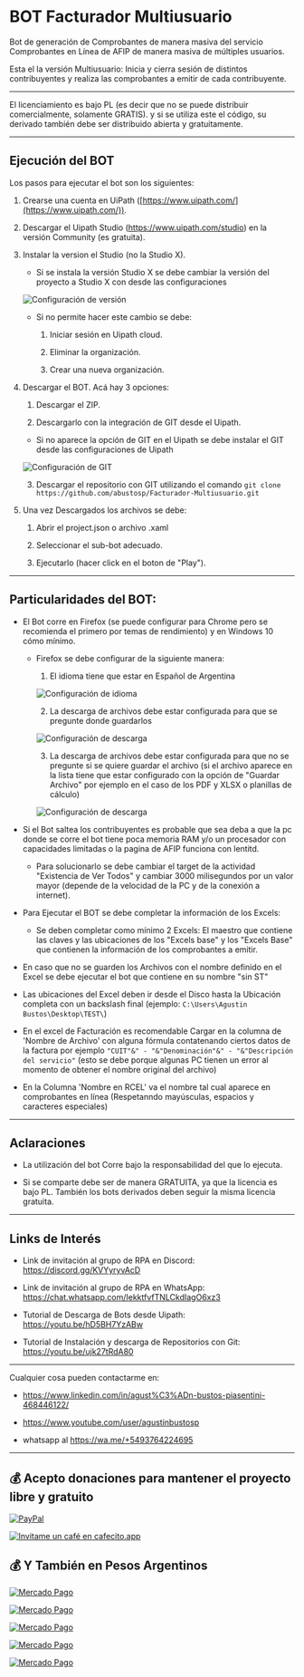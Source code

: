 # BOT Facturador Multiusuario

Bot de generación de Comprobantes de manera masiva del servicio Comprobantes en Línea de AFIP de manera masiva de múltiples usuarios. 

Esta el la versión Multiusuario: Inicia y cierra sesión de distintos contribuyentes y realiza las comprobantes a emitir de cada contribuyente.

---

El licenciamiento es bajo PL (es decir que no se puede distribuir comercialmente, solamente GRATIS). y si se utiliza este el código, su derivado también debe ser distribuido abierta y gratuitamente.

---

## Ejecución del BOT

Los pasos para ejecutar el bot son los siguientes:

1. Crearse una cuenta en UiPath ([https://www.uipath.com/](https://www.uipath.com/)).

2. Descargar el Uipath Studio (https://www.uipath.com/studio) en la versión Community (es gratuita).

3. Instalar la version el Studio (no la Studio X).

    - Si se instala la versión Studio X se debe cambiar la versión del proyecto a Studio X con desde las configuraciones

    ![Configuración de versión](https://github.com/abustosp/Configuraciones/blob/master/Uipath/Cambiar-a-Studio.png?raw=true "Configuración de versión")

      - Si no permite hacer este cambio se debe:

        1. Iniciar sesión en Uipath cloud.

        2. Eliminar la organización.

        3. Crear una nueva organización.

4. Descargar el BOT. Acá hay 3 opciones:
   
   1. Descargar el ZIP.
   
   2. Descargarlo con la integración de GIT desde el Uipath.

     - Si no aparece la opción de GIT en el Uipath se debe instalar el GIT desde las configuraciones de Uipath

     ![Configuración de GIT](https://github.com/abustosp/Configuraciones/blob/master/Uipath/Habilitar-GIT.png?raw=true "Configuración de GIT")
   
   3. Descargar el repositorio con GIT utilizando el comando `git clone https://github.com/abustosp/Facturador-Multiusuario.git`

5. Una vez Descargados los archivos se debe:
   
   1. Abrir el project.json o archivo .xaml

   2. Seleccionar el sub-bot adecuado.
   
   3. Ejecutarlo (hacer click en el boton de "Play").


---

## Particularidades del BOT:

- El Bot corre en Firefox (se puede configurar para Chrome pero se recomienda el primero por temas de rendimiento) y en Windows 10 cómo mínimo.

  - Firefox se debe configurar de la siguiente manera:

    1. El idioma tiene que estar en Español de Argentina

    ![Configuración de idioma](https://github.com/abustosp/Configuraciones/blob/master/Firefox/Idioma-Espa%C3%B1ol-ARG.png?raw=true "Configuración de idioma")

    2. La descarga de archivos debe estar configurada para que se pregunte donde guardarlos

    ![Configuración de descarga](https://raw.githubusercontent.com/abustosp/Configuraciones/master/Firefox/Ubicacion-de-descargas.png "Configuración de descarga")

    3. La descarga de archivos debe estar configurada para que no se pregunte si se quiere guardar el archivo (si el archivo aparece en la lista tiene que estar configurado con la opción de "Guardar Archivo" por ejemplo en el caso de los PDF y XLSX o planillas de cálculo)

    ![Configuración de descarga](https://raw.githubusercontent.com/abustosp/Configuraciones/master/Firefox/Descarga-de-Archivos.png "Configuración de descarga")

- Si el Bot saltea los contribuyentes es probable que sea deba a que la pc donde se corre el bot tiene poca memoria RAM y/o un procesador con capacidades limitadas o la pagina de AFIP funciona con lentitd.

  - Para solucionarlo se debe cambiar el target de la actividad "Existencia de Ver Todos" y cambiar 3000 milisegundos por un valor mayor (depende de la velocidad de la PC y de la conexión a internet).

- Para Ejecutar el BOT se debe completar la información de los Excels:

	 - Se deben completar como mínimo 2 Excels: El maestro que contiene las claves y las ubicaciones de los "Excels base" y los "Excels Base" que contienen la información de los comprobantes a emitir.

- En caso que no se guarden los Archivos con el nombre definido en el Excel se debe ejecutar el bot que contiene en su nombre "sin ST"

- Las ubicaciones del Excel deben ir desde el Disco hasta la Ubicación completa con un backslash final (ejemplo: `C:\Users\Agustin Bustos\Desktop\TEST\`)
  
- En el excel de Facturación es recomendable Cargar en la columna de 'Nombre de Archivo' con alguna fórmula contatenando ciertos datos de la factura por ejemplo `"CUIT"&" - "&"Denominación"&" - "&"Descripción del servicio"` (esto se debe porque algunas PC tienen un error al momento de obtener el nombre original del archivo)

- En la Columna 'Nombre en RCEL' va el nombre tal cual aparece en comprobantes en línea (Respetanndo mayúsculas, espacios y caracteres especiales)

---

## Aclaraciones

- La utilización del bot Corre bajo la responsabilidad del que lo ejecuta.

- Si se comparte debe ser de manera GRATUITA, ya que la licencia es bajo PL. También los bots derivados deben seguir la misma licencia gratuita.

---

## Links de Interés

- Link de invitación al grupo de RPA en Discord: https://discord.gg/KVYyryvAcD

- Link de invitación al grupo de RPA en WhatsApp: https://chat.whatsapp.com/IekktfvfTNLCkdIagO6xz3

- Tutorial de Descarga de Bots desde Uipath: https://youtu.be/hD5BH7YzABw

- Tutorial de Instalación y descarga de Repositorios con Git: https://youtu.be/ujk27tRdA80

---

Cualquier cosa pueden contactarme en:

- https://www.linkedin.com/in/agust%C3%ADn-bustos-piasentini-468446122/

- https://www.youtube.com/user/agustinbustosp

- whatsapp al https://wa.me/+5493764224695

---


## 💰 Acepto donaciones para mantener el proyecto libre y gratuito


[![PayPal](https://img.shields.io/badge/PayPal-00457C?style=for-the-badge&logo=paypal&logoColor=white)](https://paypal.me/agustinbustosp) 

[![Invitame un café en cafecito.app](https://cdn.cafecito.app/imgs/buttons/button_5.svg)](https://cafecito.app/abustos)


## 💰 Y También en Pesos Argentinos


[![Mercado Pago](https://img.shields.io/badge/Mercado%20Pago%20100-009ee3?style=for-the-badge&logo=mercadopago&logoColor=white)](https://mpago.la/2JBdGez)

[![Mercado Pago](https://img.shields.io/badge/Mercado%20Pago%20500-009ee3?style=for-the-badge&logo=mercadopago&logoColor=white)](https://mpago.la/2CwfjKE)

[![Mercado Pago](https://img.shields.io/badge/Mercado%20Pago%201.000-009ee3?style=for-the-badge&logo=mercadopago&logoColor=white)](https://mpago.la/21Xvpig)

[![Mercado Pago](https://img.shields.io/badge/Mercado%20Pago%205.000-009ee3?style=for-the-badge&logo=mercadopago&logoColor=white)](https://mpago.la/1s4D4mM)

[![Mercado Pago](https://img.shields.io/badge/Mercado%20Pago%2010.000-009ee3?style=for-the-badge&logo=mercadopago&logoColor=white)](https://mpago.la/1n9cimr)
